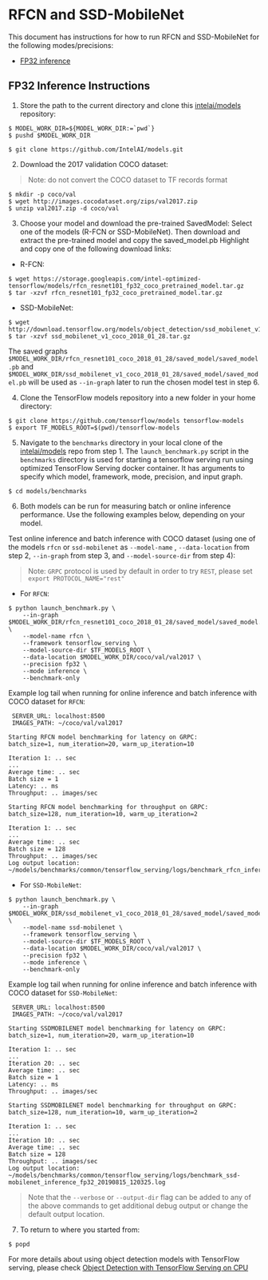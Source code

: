 # RFCN and SSD-MobileNet

This document has instructions for how to run RFCN and SSD-MobileNet for the
following modes/precisions:
* [FP32 inference](#fp32-inference-instructions)

## FP32 Inference Instructions

1. Store the path to the current directory and clone this [intelai/models](https://github.com/IntelAI/models)
repository:

```
$ MODEL_WORK_DIR=${MODEL_WORK_DIR:=`pwd`}
$ pushd $MODEL_WORK_DIR

$ git clone https://github.com/IntelAI/models.git
```
2. Download the 2017 validation COCO dataset:
>Note: do not convert the COCO dataset to TF records format
```
$ mkdir -p coco/val
$ wget http://images.cocodataset.org/zips/val2017.zip
$ unzip val2017.zip -d coco/val
```

3. Choose your model and download the pre-trained SavedModel: Select one of the models (R-FCN or SSD-MobileNet). Then download and extract the pre-trained model and copy the saved_model.pb
Highlight and copy one of the following download links:

* R-FCN:
```
$ wget https://storage.googleapis.com/intel-optimized-tensorflow/models/rfcn_resnet101_fp32_coco_pretrained_model.tar.gz
$ tar -xzvf rfcn_resnet101_fp32_coco_pretrained_model.tar.gz
```
* SSD-MobileNet:
```
$ wget http://download.tensorflow.org/models/object_detection/ssd_mobilenet_v1_coco_2018_01_28.tar.gz
$ tar -xzvf ssd_mobilenet_v1_coco_2018_01_28.tar.gz
```

The saved graphs `$MODEL_WORK_DIR/rfcn_resnet101_coco_2018_01_28/saved_model/saved_model.pb` and `$MODEL_WORK_DIR/ssd_mobilenet_v1_coco_2018_01_28/saved_model/saved_model.pb` will be used as `--in-graph` later to run the chosen model test in step 6.

4. Clone the TensorFlow models repository into a new folder in your home directory:
```
$ git clone https://github.com/tensorflow/models tensorflow-models
$ export TF_MODELS_ROOT=$(pwd)/tensorflow-models
```

5. Navigate to the `benchmarks` directory in your local clone of
the [intelai/models](https://github.com/IntelAI/models) repo from step 1.
The `launch_benchmark.py` script in the `benchmarks` directory is
used for starting a tensorflow serving run using optimized TensorFlow Serving docker
container. It has arguments to specify which model, framework, mode,
precision, and input graph.
```
$ cd models/benchmarks
```

6. Both models can be run for measuring batch or online inference performance. Use the following examples below,
depending on your model.

Test online inference and batch inference with COCO dataset (using one of the models `rfcn` or `ssd-mobilenet` as `--model-name` , `--data-location` from step 2, `--in-graph` from step 3, and `--model-source-dir` from step 4):

>Note: `GRPC` protocol is used by default in order to try `REST`, please set `export PROTOCOL_NAME="rest"`

* For `RFCN`:
```
$ python launch_benchmark.py \
    --in-graph $MODEL_WORK_DIR/rfcn_resnet101_coco_2018_01_28/saved_model/saved_model.pb \
    --model-name rfcn \
    --framework tensorflow_serving \
    --model-source-dir $TF_MODELS_ROOT \
    --data-location $MODEL_WORK_DIR/coco/val/val2017 \
    --precision fp32 \
    --mode inference \
    --benchmark-only
```

Example log tail when running for online inference and batch inference with COCO dataset for `RFCN`:
```
 SERVER_URL: localhost:8500 
 IMAGES_PATH: ~/coco/val/val2017

Starting RFCN model benchmarking for latency on GRPC:
batch_size=1, num_iteration=20, warm_up_iteration=10

Iteration 1: .. sec
...
Average time: .. sec
Batch size = 1
Latency: .. ms
Throughput: .. images/sec

Starting RFCN model benchmarking for throughput on GRPC:
batch_size=128, num_iteration=10, warm_up_iteration=2

Iteration 1: .. sec
...
Average time: .. sec
Batch size = 128
Throughput: .. images/sec
Log output location: ~/models/benchmarks/common/tensorflow_serving/logs/benchmark_rfcn_inference_fp32_20190815_112142.log
```

* For `SSD-MobileNet`:
```
$ python launch_benchmark.py \
    --in-graph $MODEL_WORK_DIR/ssd_mobilenet_v1_coco_2018_01_28/saved_model/saved_model.pb \
    --model-name ssd-mobilenet \
    --framework tensorflow_serving \
    --model-source-dir $TF_MODELS_ROOT \
    --data-location $MODEL_WORK_DIR/coco/val/val2017 \
    --precision fp32 \
    --mode inference \
    --benchmark-only
```
Example log tail when running for online inference and batch inference with COCO dataset for `SSD-MobileNet`:
```
 SERVER_URL: localhost:8500 
 IMAGES_PATH: ~/coco/val/val2017

Starting SSDMOBILENET model benchmarking for latency on GRPC:
batch_size=1, num_iteration=20, warm_up_iteration=10

Iteration 1: .. sec
...
Iteration 20: .. sec
Average time: .. sec
Batch size = 1
Latency: .. ms
Throughput: .. images/sec

Starting SSDMOBILENET model benchmarking for throughput on GRPC:
batch_size=128, num_iteration=10, warm_up_iteration=2

Iteration 1: .. sec
...
Iteration 10: .. sec
Average time: .. sec
Batch size = 128
Throughput: .. images/sec
Log output location: ~/models/benchmarks/common/tensorflow_serving/logs/benchmark_ssd-mobilenet_inference_fp32_20190815_120325.log
```


>Note that the `--verbose` or `--output-dir` flag can be added to any of the above commands
to get additional debug output or change the default output location.

7. To return to where you started from:
```
$ popd
```

For more details about using object detection models with TensorFlow serving, please check [Object Detection with TensorFlow Serving on CPU](/docs/object_detection/tensorflow_serving/Tutorial.md)